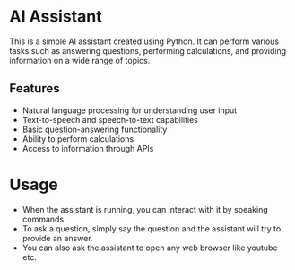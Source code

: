 # AI Assistant

This is a simple AI assistant created using Python. It can perform various tasks such as answering questions, performing calculations, and providing information on a wide range of topics.

## Features

- Natural language processing for understanding user input
- Text-to-speech and speech-to-text capabilities
- Basic question-answering functionality
- Ability to perform calculations
- Access to information through APIs

# Usage
- When the assistant is running, you can interact with it by speaking commands.
- To ask a question, simply say the question and the assistant will try to provide an answer.
- You can also ask the assistant to open any web browser like youtube etc.
